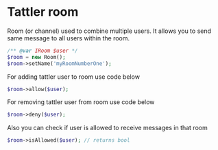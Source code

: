 # Tattler room

Room (or channel) used to combine multiple users. It allows you to send same message to all users within the room.


```php
/** @var IRoom $user */
$room = new Room();
$room->setName('myRoomNumberOne');
```

For adding tattler user to room use code below
```php
$room->allow($user);
```

For removing tattler user from room use code below
```php
$room->deny($user);
```

Also you can check if user is allowed to receive messages in that room
```php
$room->isAllowed($user); // returns bool
```